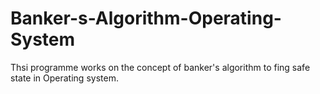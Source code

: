 # Banker-s-Algorithm-Operating-System
Thsi programme works on the concept of banker's algorithm to fing safe state in Operating system.



